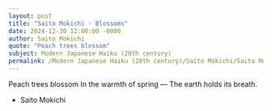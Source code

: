 ```yaml
---
layout: post
title: "Saito Mokichi - Blossoms"
date: 2024-12-30 12:00:00 -0000
author: Saito Mokichi
quote: "Peach trees blossom"
subject: Modern Japanese Haiku (20th century)
permalink: /Modern Japanese Haiku (20th century)/Saito Mokichi/Saito Mokichi - Blossoms
---
```


Peach trees blossom
In the warmth of spring —
The earth holds its breath.

- Saito Mokichi
